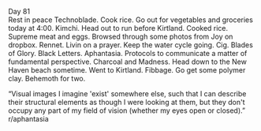 Day 81  
Rest in peace Technoblade. Cook rice. Go out for vegetables and groceries today at 4:00. Kimchi. Head out to run before Kirtland. Cooked rice. Supreme meat and eggs. Browsed through some photos from Joy on dropbox. Rennet. Livin on a prayer. Keep the water cycle going. Cig. Blades of Glory. Black Letters. Aphantasia. Protocols to communicate a matter of fundamental perspective. Charcoal and Madness. Head down to the New Haven beach sometime. Went to Kirtland. Fibbage. Go get some polymer clay. Behemoth for two.

“Visual images I imagine 'exist' somewhere else, such that I can describe their structural elements as though I were looking at them, but they don't occupy any part of my field of vision (whether my eyes open or closed).” r/aphantasia
